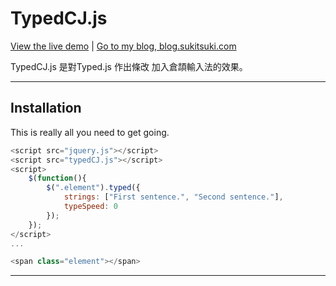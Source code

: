 TypedCJ.js
========

[View the live demo](http://blog.sukitsuki.com/TypedCJ.js/) | [Go to my blog, blog.sukitsuki.com](http://blog.sukitsuki.com/)

TypedCJ.js 是對Typed.js 作出條改 加入倉頡輸入法的效果。

---

Installation
------------
This is really all you need to get going.

~~~ javascript
<script src="jquery.js"></script>
<script src="typedCJ.js"></script>
<script>
	$(function(){
		$(".element").typed({
			strings: ["First sentence.", "Second sentence."],
			typeSpeed: 0
		});
	});
</script>
...

<span class="element"></span>
~~~

------------
